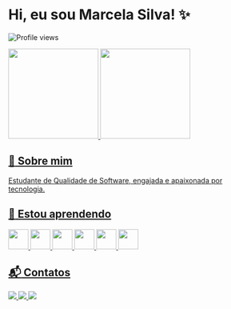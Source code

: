 # Hi, eu sou Marcela Silva! :sparkles:

![Profile views](https://gpvc.arturio.dev/marcelansilva)

<div>
<a href="https://github.com/marcelansilva">
<img height="180em" src="https://github-readme-stats.vercel.app/api/top-langs/?username=marcelansilva&layout=compact&langs_count=7&theme=algolia"/>
<img height="180em" src="https://github-readme-stats.vercel.app/api?username=marcelansilva&show_icons=true&theme=algolia"/>
</div>


## :large_blue_diamond: Sobre mim

Estudante de Qualidade de Software, engajada e apaixonada por tecnologia.


## :rocket: Estou aprendendo

<img src="https://cdn.jsdelivr.net/gh/devicons/devicon/icons/java/java-original-wordmark.svg" width="40" height="40"/>  <img src="https://cdn.jsdelivr.net/gh/devicons/devicon/icons/selenium/selenium-original.svg" width="40" height="40"/>  <img src="https://cdn.jsdelivr.net/gh/devicons/devicon/icons/javascript/javascript-original.svg" width="40" height="40"/> <img src="https://cdn.jsdelivr.net/gh/devicons/devicon/icons/html5/html5-original-wordmark.svg" width="40" height="40"/> <img src="https://cdn.jsdelivr.net/gh/devicons/devicon/icons/css3/css3-original-wordmark.svg" width="40" height="40"/> <img src="https://cdn.jsdelivr.net/gh/devicons/devicon/icons/react/react-original-wordmark.svg" width="40" height="40"/>


## :mailbox_with_mail: Contatos

<div align="left">
 <a href="https://www.linkedin.com/in/marcelansilva/" target="_blank">
    <img src="https://img.shields.io/badge/-LinkedIn-%230077B5?style=for-the-badge&logo=linkedin&logoColor=white" target="_blank">
  </a>
  <a href = "mailto:marcelamns.dev@gmail.com">
    <img src="https://img.shields.io/badge/Gmail-D14836?style=for-the-badge&logo=gmail&logoColor=white">
  </a>
  <a href="https://github.com/marcelansilva" target="_blank">
    <img src="https://img.shields.io/badge/GitHub-100000?style=for-the-badge&logo=github&logoColor=white" target="_blank">
  </a>
</div>
